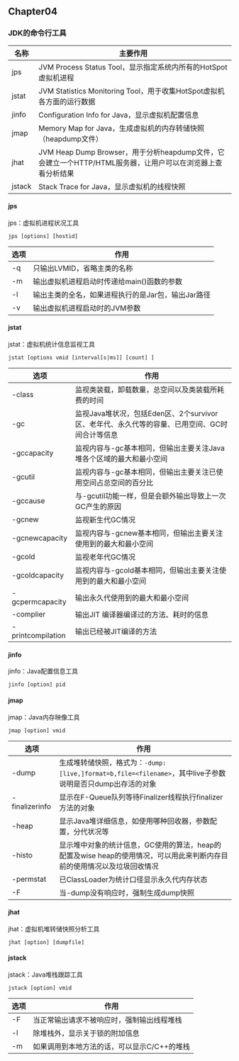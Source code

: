 ## Chapter04

### JDK的命令行工具

名称 | 主要作用
---|------
jps | JVM Process Status Tool，显示指定系统内所有的HotSpot虚拟机进程
jstat | JVM Statistics Monitoring Tool，用于收集HotSpot虚拟机各方面的运行数据
jinfo | Configuration Info for Java，显示虚拟机配置信息
jmap | Memory Map for Java，生成虚拟机的内存转储快照（heapdump文件）
jhat | JVM Heap Dump Browser，用于分析heapdump文件，它会建立一个HTTP/HTML服务器，让用户可以在浏览器上查看分析结果
jstack | Stack Trace for Java，显示虚拟机的线程快照

#### jps
jps：虚拟机进程状况工具

`jps [options] [hostid]`

选项 | 作用
---|------
-q | 只输出LVMID，省略主类的名称
-m | 输出虚拟机进程启动时传递给main()函数的参数
-l | 输出主类的全名，如果进程执行的是Jar包，输出Jar路径
-v | 输出虚拟机进程启动时的JVM参数

#### jstat
jstat：虚拟机统计信息监视工具

`jstat [options vmid [interval[s|ms]] [count] ]`

选项 | 作用
---|------
-class | 监视类装载，卸载数量，总空间以及类装载所耗费的时间
-gc | 监视Java堆状况，包括Eden区、2个survivor区、老年代、永久代等的容量、已用空间、GC时间合计等信息
-gccapacity | 监视内容与-gc基本相同，但输出主要关注Java堆各个区域的最大和最小空间
-gcutil | 监视内容与-gc基本相同，但输出主要关注已使用空间占总空间的百分比
-gccause | 与-gcutil功能一样，但是会额外输出导致上一次GC产生的原因
-gcnew | 监视新生代GC情况
-gcnewcapacity | 监视内容与-gcnew基本相同，但输出主要关注使用到的最大和最小空间
-gcold | 监视老年代GC情况
-gcoldcapacity | 监视内容与-gcold基本相同，但输出主要关注使用到的最大和最小空间
-gcpermcapacity | 输出永久代使用到的最大和最小空间
-complier | 输出JIT 编译器编译过的方法、耗时的信息
-printcompilation | 输出已经被JIT编译的方法

#### jinfo
jinfo：Java配置信息工具

`jinfo [option] pid`

#### jmap
jmap：Java内存映像工具

`jmap [option] vmid`

选项 | 作用
---|------
-dump | 生成堆转储快照，格式为：`-dump:[live,]format=b,file=<filename>`，其中live子参数说明是否只dump出存活的对象
-finalizerinfo | 显示在F-Queue队列等待Finalizer线程执行finalizer方法的对象
-heap | 显示Java堆详细信息，如使用哪种回收器，参数配置，分代状况等
-histo | 显示堆中对象的统计信息，GC使用的算法，heap的配置及wise heap的使用情况，可以用此来判断内存目前的使用情况以及垃圾回收情况
-permstat | 已ClassLoader为统计口径显示永久代内存状态
-F | 当-dump没有响应时，强制生成dump快照

#### jhat
jhat：虚拟机堆转储快照分析工具

`jhat [option] [dumpfile]`

#### jstack
jstack：Java堆栈跟踪工具

`jstack [option] vmid`

选项 | 作用
---|------
-F | 当正常输出请求不被响应时，强制输出线程堆栈
-l | 除堆栈外，显示关于锁的附加信息
-m | 如果调用到本地方法的话，可以显示C/C++的堆栈
